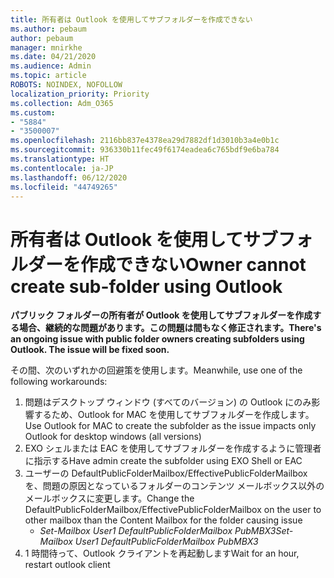 ```yaml
---
title: 所有者は Outlook を使用してサブフォルダーを作成できない
ms.author: pebaum
author: pebaum
manager: mnirkhe
ms.date: 04/21/2020
ms.audience: Admin
ms.topic: article
ROBOTS: NOINDEX, NOFOLLOW
localization_priority: Priority
ms.collection: Adm_O365
ms.custom:
- "5884"
- "3500007"
ms.openlocfilehash: 2116bb837e4378ea29d7882df1d3010b3a4e0b1c
ms.sourcegitcommit: 936330b11fec49f6174eadea6c765bdf9e6ba784
ms.translationtype: HT
ms.contentlocale: ja-JP
ms.lasthandoff: 06/12/2020
ms.locfileid: "44749265"
---
```

# <a name="owner-cannot-create-sub-folder-using-outlook"></a><span data-ttu-id="442c7-102">所有者は Outlook を使用してサブフォルダーを作成できない</span><span class="sxs-lookup"><span data-stu-id="442c7-102">Owner cannot create sub-folder using Outlook</span></span>

<span data-ttu-id="442c7-103">**パブリック フォルダーの所有者が Outlook を使用してサブフォルダーを作成する場合、継続的な問題があります。この問題は間もなく修正されます。**</span><span class="sxs-lookup"><span data-stu-id="442c7-103">**There's an ongoing issue with public folder owners creating subfolders using Outlook. The issue will be fixed soon.**</span></span>

<span data-ttu-id="442c7-104">その間、次のいずれかの回避策を使用します。</span><span class="sxs-lookup"><span data-stu-id="442c7-104">Meanwhile, use one of the following workarounds:</span></span>

1. <span data-ttu-id="442c7-105">問題はデスクトップ ウィンドウ (すべてのバージョン) の Outlook にのみ影響するため、Outlook for MAC を使用してサブフォルダーを作成します。</span><span class="sxs-lookup"><span data-stu-id="442c7-105">Use Outlook for MAC to create the subfolder as the issue impacts only Outlook for desktop windows (all versions)</span></span>
2. <span data-ttu-id="442c7-106">EXO シェルまたは EAC を使用してサブフォルダーを作成するように管理者に指示する</span><span class="sxs-lookup"><span data-stu-id="442c7-106">Have admin create the subfolder using EXO Shell or EAC</span></span>
3. <span data-ttu-id="442c7-107">ユーザーの DefaultPublicFolderMailbox/EffectivePublicFolderMailbox を、問題の原因となっているフォルダーのコンテンツ メールボックス以外のメールボックスに変更します。</span><span class="sxs-lookup"><span data-stu-id="442c7-107">Change the DefaultPublicFolderMailbox/EffectivePublicFolderMailbox on the user to other mailbox than the Content Mailbox for the folder causing issue</span></span>  
    - <span data-ttu-id="442c7-108">*Set-Mailbox User1 DefaultPublicFolderMailbox PubMBX3*</span><span class="sxs-lookup"><span data-stu-id="442c7-108">*Set-Mailbox User1 DefaultPublicFolderMailbox PubMBX3*</span></span>
4. <span data-ttu-id="442c7-109">1 時間待って、Outlook クライアントを再起動します</span><span class="sxs-lookup"><span data-stu-id="442c7-109">Wait for an hour, restart outlook client</span></span>